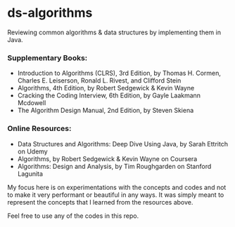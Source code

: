 # ds-algorithms
Reviewing common algorithms & data structures by implementing them in Java.

### Supplementary Books:
* Introduction to Algorithms (CLRS), 3rd Edition, by Thomas H. Cormen, Charles E. Leiserson, Ronald L. Rivest, and Clifford Stein
* Algorithms, 4th Edition, by Robert Sedgewick & Kevin Wayne
* Cracking the Coding Interview, 6th Edition, by Gayle Laakmann Mcdowell
* The Algorithm Design Manual, 2nd Edition, by Steven Skiena

### Online Resources:
* Data Structures and Algorithms: Deep Dive Using Java, by Sarah Ettritch on Udemy <br>
* Algorithms, by Robert Sedgewick & Kevin Wayne on Coursera <br>
* Algorithms: Design and Analysis, by Tim Roughgarden on Stanford Lagunita <br>

My focus here is on experimentations with the concepts and codes and not to make it very performant or beautiful in any ways. It was simply meant to represent the concepts that I learned from the resources above.

Feel free to use any of the codes in this repo.
